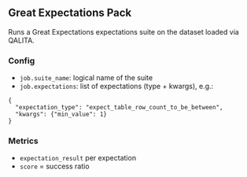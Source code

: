 ## Great Expectations Pack

Runs a Great Expectations expectations suite on the dataset loaded via QALITA.

### Config
- `job.suite_name`: logical name of the suite
- `job.expectations`: list of expectations (type + kwargs), e.g.:
```
{
  "expectation_type": "expect_table_row_count_to_be_between",
  "kwargs": {"min_value": 1}
}
```

### Metrics
- `expectation_result` per expectation
- `score` = success ratio


